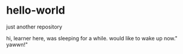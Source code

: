 # hello-world
just another repository

hi,
learner here, was sleeping for a while.
would like to wake up now." yawwn!"
